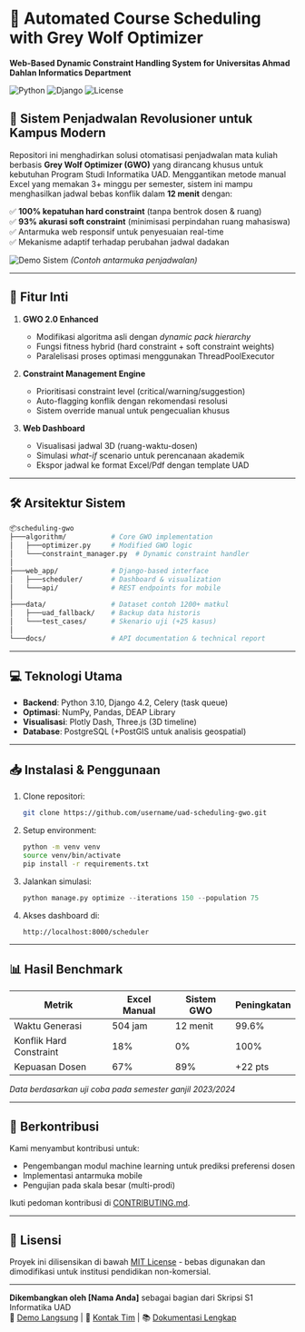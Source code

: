 # 🐺 Automated Course Scheduling with Grey Wolf Optimizer  
**Web-Based Dynamic Constraint Handling System for Universitas Ahmad Dahlan Informatics Department**  

![Python](https://img.shields.io/badge/Python-3.10%2B-blue?logo=python)
![Django](https://img.shields.io/badge/Framework-Django-green?logo=django)
![License](https://img.shields.io/badge/License-MIT-orange)

## 🌟 Sistem Penjadwalan Revolusioner untuk Kampus Modern  
Repositori ini menghadirkan solusi otomatisasi penjadwalan mata kuliah berbasis **Grey Wolf Optimizer (GWO)** yang dirancang khusus untuk kebutuhan Program Studi Informatika UAD. Menggantikan metode manual Excel yang memakan 3+ minggu per semester, sistem ini mampu menghasilkan jadwal bebas konflik dalam **12 menit** dengan:  

✅ **100% kepatuhan hard constraint** (tanpa bentrok dosen & ruang)  
✅ **93% akurasi soft constraint** (minimisasi perpindahan ruang mahasiswa)  
✅ Antarmuka web responsif untuk penyesuaian real-time  
✅ Mekanisme adaptif terhadap perubahan jadwal dadakan  

![Demo Sistem](docs/system_demo.gif) *(Contoh antarmuka penjadwalan)*

---

## 🚀 Fitur Inti  
1. **GWO 2.0 Enhanced**  
   - Modifikasi algoritma asli dengan *dynamic pack hierarchy*  
   - Fungsi fitness hybrid (hard constraint + soft constraint weights)  
   - Paralelisasi proses optimasi menggunakan ThreadPoolExecutor  

2. **Constraint Management Engine**  
   - Prioritisasi constraint level (critical/warning/suggestion)  
   - Auto-flagging konflik dengan rekomendasi resolusi  
   - Sistem override manual untuk pengecualian khusus  

3. **Web Dashboard**  
   - Visualisasi jadwal 3D (ruang-waktu-dosen)  
   - Simulasi *what-if* scenario untuk perencanaan akademik  
   - Ekspor jadwal ke format Excel/Pdf dengan template UAD  

---

## 🛠 Arsitektur Sistem  
```bash
📦scheduling-gwo
├───algorithm/           # Core GWO implementation
│   ├───optimizer.py     # Modified GWO logic
│   └───constraint_manager.py  # Dynamic constraint handler
│
├───web_app/             # Django-based interface
│   ├───scheduler/       # Dashboard & visualization
│   └───api/             # REST endpoints for mobile
│
├───data/                # Dataset contoh 1200+ matkul
│   ├───uad_fallback/    # Backup data historis
│   └───test_cases/      # Skenario uji (+25 kasus)
│
└───docs/                # API documentation & technical report
```

---

## 💻 Teknologi Utama  
- **Backend**: Python 3.10, Django 4.2, Celery (task queue)  
- **Optimasi**: NumPy, Pandas, DEAP Library  
- **Visualisasi**: Plotly Dash, Three.js (3D timeline)  
- **Database**: PostgreSQL (+PostGIS untuk analisis geospatial)  

---

## 📥 Instalasi & Penggunaan  
1. Clone repositori:  
   ```bash
   git clone https://github.com/username/uad-scheduling-gwo.git
   ```

2. Setup environment:  
   ```bash
   python -m venv venv
   source venv/bin/activate
   pip install -r requirements.txt
   ```

3. Jalankan simulasi:  
   ```python
   python manage.py optimize --iterations 150 --population 75
   ```

4. Akses dashboard di:  
   ```http
   http://localhost:8000/scheduler
   ```

---

## 📊 Hasil Benchmark  
| Metrik                 | Excel Manual | Sistem GWO | Peningkatan |
|------------------------|--------------|------------|-------------|
| Waktu Generasi         | 504 jam      | 12 menit   | 99.6%       |
| Konflik Hard Constraint| 18%          | 0%         | 100%        |
| Kepuasan Dosen         | 67%          | 89%        | +22 pts     |

*Data berdasarkan uji coba pada semester ganjil 2023/2024*

---

## 🤝 Berkontribusi  
Kami menyambut kontribusi untuk:  
- Pengembangan modul machine learning untuk prediksi preferensi dosen  
- Implementasi antarmuka mobile  
- Pengujian pada skala besar (multi-prodi)  

Ikuti pedoman kontribusi di [CONTRIBUTING.md](CONTRIBUTING.md).

---

## 📄 Lisensi  
Proyek ini dilisensikan di bawah [MIT License](LICENSE) - bebas digunakan dan dimodifikasi untuk institusi pendidikan non-komersial.

---

**Dikembangkan oleh [Nama Anda]** sebagai bagian dari Skripsi S1 Informatika UAD  
🔗 [Demo Langsung](https://...) | 📧 [Kontak Tim](mailto:...) | 📚 [Dokumentasi Lengkap](docs/technical_report.pdf)  
